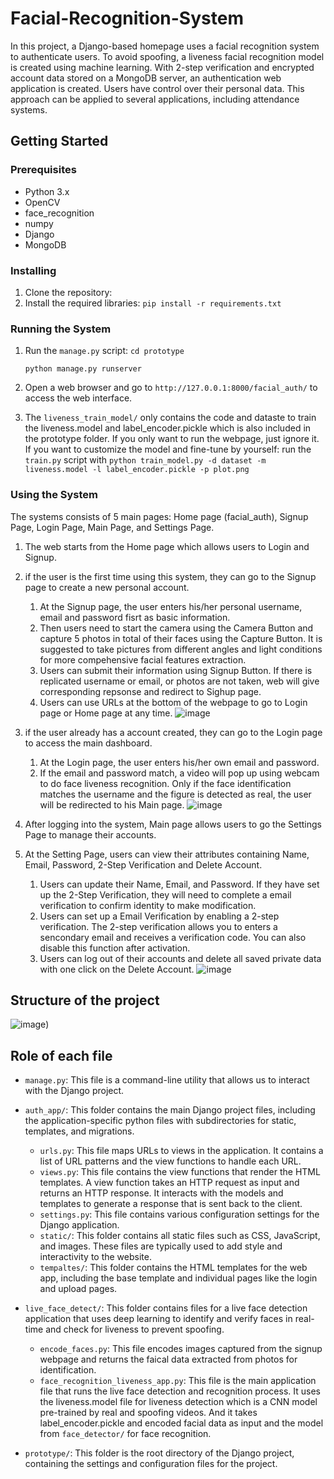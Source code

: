 # Facial-Recognition-System

In this project, a Django-based homepage uses a facial recognition system to authenticate users. To avoid spoofing, a liveness facial recognition model is created using machine learning. With 2-step verification and encrypted account data stored on a MongoDB server, an authentication web application is created. Users have control over their personal data. This approach can be applied to several applications, including attendance systems.

## Getting Started

### Prerequisites

* Python 3.x
* OpenCV
* face_recognition
* numpy
* Django
* MongoDB

### Installing

1. Clone the repository:
2. Install the required libraries:
   `pip install -r requirements.txt`

### Running the System

1. Run the `manage.py` script:
   `cd prototype`

   `python manage.py runserver`
2. Open a web browser and go to `http://127.0.0.1:8000/facial_auth/` to access the web interface.


3. The `liveness_train_model/` only contains the code and dataste to train the liveness.model and label_encoder.pickle which is also included in the prototype folder. If you only want to run the webpage, just ignore it. If you want to customize the model and fine-tune by yourself:
   run the `train.py` script with `python train_model.py -d dataset -m liveness.model -l label_encoder.pickle -p plot.png`

### Using the System

The systems consists of 5 main pages: Home page (facial_auth), Signup Page, Login Page, Main Page, and Settings Page.

1. The web starts from the Home page which allows users to Login and Signup.
2. if the user is the first time using this system, they can go to the Signup page to create a new personal account.

   1. At the Signup page, the user enters his/her personal username, email and password fisrt as basic information.
   2. Then users need to start the camera using the Camera Button and capture 5 photos in total of their faces using the Capture Button.
      It is suggested to take pictures from different angles and light conditions for more compehensive facial features extraction.
   3. Users can submit their information using Signup Button.
      If there is replicated username or email, or photos are not taken, web will give corresponding repsonse and redirect to Sighup page.
   4. Users can use URLs at the bottom of the webpage to go to Login page or Home page at any time.
      ![image](https://github.com/yihanchen3/Facial-Recognition-System/blob/yihan/pics/signup.jpeg)
3. if the user already has a account created, they can go to the Login page to access the main dashboard.

   1. At the Login page, the user enters his/her own email and password.
   2. If the email and password match, a video will pop up using webcam to do face liveness recognition.
      Only if the face identification matches the username and the figure is detected as real, the user will be redirected to his Main page.
      ![image](https://github.com/yihanchen3/Facial-Recognition-System/blob/yihan/pics/login.jpeg)
4. After logging into the system, Main page allows users to go the Settings Page to manage their accounts.
5. At the Setting Page, users can view their attributes containing Name, Email, Password, 2-Step Verification and Delete Account.

   1. Users can update their Name, Email, and Password.
      If they have set up the 2-Step Verification, they will need to complete a email verification to confirm identity to make modification.
   2. Users can set up a Email Verification by enabling a 2-step verification.
      The 2-step verification allows you to enters a sencondary email and receives a verification code.
      You can also disable this function after activation.
   3. Users can log out of their accounts and delete all saved private data with one click on the Delete Account.
      ![image](https://github.com/yihanchen3/Facial-Recognition-System/blob/yihan/pics/settings.jpeg)

## Structure of the project

![image](https://github.com/yihanchen3/Facial-Recognition-System/blob/yihan/pics/tree_structure.jpg))

## Role of each file

- `manage.py`: This file is a command-line utility that allows us to interact with the Django project.
- `auth_app/`: This folder contains the main Django project files, including the application-specific python files with subdirectories for static, templates, and migrations.

  - `urls.py`: This file maps URLs to views in the application. It contains a list of URL patterns and the view functions to handle each URL.
  - `views.py`: This file contains the view functions that render the HTML templates. A view function takes an HTTP request as input and returns an HTTP response. It interacts with the models and templates to generate a response that is sent back to the client.
  - `settings.py`: This file contains various configuration settings for the Django application.
  - `static/`: This folder contains all static files such as CSS, JavaScript, and images. These files are typically used to add style and interactivity to the website.
  - `tempaltes/`: This folder contains the HTML templates for the web app, including the base template and individual pages like the login and upload pages.
- `live_face_detect/`: This folder contains files for a live face detection application that uses deep learning to identify and verify faces in real-time and check for liveness to prevent spoofing.

  - `encode_faces.py`: This file encodes images captured from the signup webpage and returns the faical data extracted from photos for identification.
  - `face_recognition_liveness_app.py`: This file is the main application file that runs the live face detection and recognition process. It uses the liveness.model file for liveness detection which is a CNN model pre-trained by real and spoofing videos. And it takes label_encoder.pickle and encoded facial data as input and the model from `face_detector/` for face recognition.
- `prototype/`: This folder is the root directory of the Django project, containing the settings and configuration files for the project.
